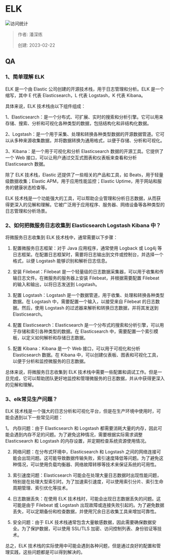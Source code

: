 # ELK

![访问统计](https://visitor-badge.glitch.me/badge?page_id=senlypan.qa.10-elk&left_color=blue&right_color=red)

> 作者: 潘深练
>
> 创建: 2023-02-22

## QA

### 1、简单理解 ELK

ELK 是一个由 Elastic 公司创建的开源技术栈，用于日志管理和分析。ELK 是一个缩写，其中 E 代表 Elasticsearch，L 代表 Logstash，K 代表 Kibana。

具体来说，ELK 技术栈由以下组件组成：

1、Elasticsearch：是一个分布式、可扩展、实时的搜索和分析引擎。它可以用来存储、搜索、分析和可视化各种类型的数据，包括结构化和非结构化数据。

2、Logstash：是一个用于采集、处理和转换各种类型数据的开源数据管道。它可以从多种来源收集数据，并将数据转换为通用格式，以便于存储、分析和可视化。

3、Kibana：是一个用于可视化和分析 Elasticsearch 数据的开源工具。它提供了一个 Web 接口，可以让用户通过交互式图表和仪表板来查看和分析 Elasticsearch 数据。

除了 ELK 技术栈，Elastic 还提供了一些相关的产品和工具，如 Beats，用于轻量级数据收集；Elastic APM，用于应用性能监控；Elastic Uptime，用于网站和服务的健康状态检查等。

ELK 技术栈是一个功能强大的工具，可以帮助企业管理和分析日志数据，从而获得更深入的见解和理解。它被广泛用于应用程序、服务器、网络设备等各种类型的日志管理和分析场景。

### 2、如何把微服务日志收集到 Elasticsearch  Logstash Kibana 中？

将微服务日志收集到 ELK 技术栈中，通常需要以下步骤：

1. 配置微服务日志框架：对于 Java 应用程序，通常使用 Logback 或 Log4j 等日志框架。在配置日志框架时，需要将日志输出到文件或控制台，并选择一个格式，以便 Logstash 能够识别和解析日志信息。

2. 安装 Filebeat：Filebeat 是一个轻量级的日志数据采集器，可以用于收集和传输日志文件。在微服务的服务器上安装 Filebeat，并根据需要配置 Filebeat 的输入和输出，以将日志发送到 Logstash。

3. 配置 Logstash：Logstash 是一个数据管道，用于收集、处理和转换各种类型数据。在 Logstash 中，需要配置一个输入，以接受来自 Filebeat 的日志数据。然后，使用 Logstash 的过滤器来解析和转换日志数据，并将其发送到 Elasticsearch。

4. 配置 Elasticsearch：Elasticsearch 是一个分布式的搜索和分析引擎，可以用于存储和索引各种类型的数据。在 Elasticsearch 中，需要配置一个索引模板，以定义如何解析和存储日志数据。

5. 配置 Kibana：Kibana 是一个 Web 接口，可以用于可视化和分析 Elasticsearch 数据。在 Kibana 中，可以创建仪表板、图表和可视化工具，以便于分析和监控微服务的日志数据。

总体来说，将微服务日志收集到 ELK 技术栈中需要一些配置和调试工作。但是一旦完成，它可以帮助团队更好地监控和管理微服务的日志数据，并从中获得更深入的见解和理解。

### 3、elk常见生产问题？

ELK 技术栈是一个强大的日志分析和可视化平台，但是在生产环境中使用时，可能会遇到以下一些常见问题：

1。 内存问题：由于 Elasticsearch 和 Logstash 都需要消耗大量的内存，因此可能会遇到内存不足的问题。为了避免这种情况，需要根据实际需求调整 Elasticsearch 和 Logstash 的内存设置，并定期检查系统资源使用情况。

2. 网络问题：在分布式环境中，Elasticsearch 和 Logstash 之间的网络连接可能会出现问题。这可能导致数据传输失败，索引速度降低等问题。为了避免这种情况，可以使用负载均衡器、网络故障转移等技术来保证系统的可用性。

3. 索引速度问题：Elasticsearch 可能会在处理大量日志数据时出现性能问题，特别是在处理大型索引时。为了加速索引速度，可以使用索引分片、索引生命周期管理、索引优化等技术。

4. 日志数据丢失：在使用 ELK 技术栈时，可能会出现日志数据丢失的问题。这可能是由于 Filebeat 或 Logstash 出现故障或连接失败引起的。为了避免数据丢失，可以定期备份和检查数据，并使用冗余日志收集工具来增加可靠性。

5. 安全问题：由于 ELK 技术栈通常包含大量敏感数据，因此需要确保数据安全。为了保护数据，可以使用 SSL/TLS 加密、访问控制列表、身份验证等技术。

总之，ELK 技术栈的实际使用中可能会遇到各种问题，但是通过良好的配置和管理实践，这些问题都是可以得到解决的。